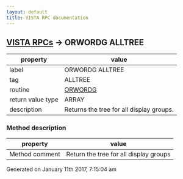```yaml
---
layout: default
title: VISTA RPC documentation
---
```




## [VISTA RPCs](TableOfContent.md) &#8594; ORWORDG ALLTREE 

 property | value 
--- | --- 
 label | ORWORDG ALLTREE
 tag | ALLTREE
 routine | [ORWORDG](http://code.osehra.org/dox/Routine_ORWORDG_source.html)
 return value type | ARRAY
 description | Returns the tree for all display groups.


### Method description

 property | value 
--- | --- 
 Method comment | Return the tree for all display groups




 Generated on January 11th 2017, 7:15:04 am